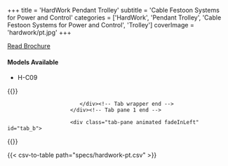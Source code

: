 +++
title = 'HardWork Pendant Trolley'
subtitle = 'Cable Festoon Systems for Power and Control'
categories = ['HardWork', 'Pendant Trolley', 'Cable Festoon Systems for Power and Control', 'Trolley']
coverImage = 'hardwork/pt.jpg'
+++

[Read Brochure](https://www.hardwork.com.tw/wp-content/uploads/2020/09/C%E5%9E%8B%E8%BB%8C%E6%89%81%E9%9B%BB%E7%BA%9C%E4%BE%9B%E9%9B%BB%E7%B3%BB%E7%B5%B1-EN.pdf)

#### Models Available

* H-C09

{{<renderer>}}

</div>
                              </div><!-- Service 1 end -->

                           </div><!-- Tab wrapper end -->
                        </div><!-- Tab pane 1 end -->

                        <div class="tab-pane animated fadeInLeft" id="tab_b">
{{</renderer>}}

{{< csv-to-table path="specs/hardwork-pt.csv" >}}
